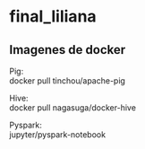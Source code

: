 # final_liliana


## Imagenes de docker   

Pig:  
docker pull tinchou/apache-pig

Hive:  
docker pull nagasuga/docker-hive  

Pyspark:  
jupyter/pyspark-notebook  